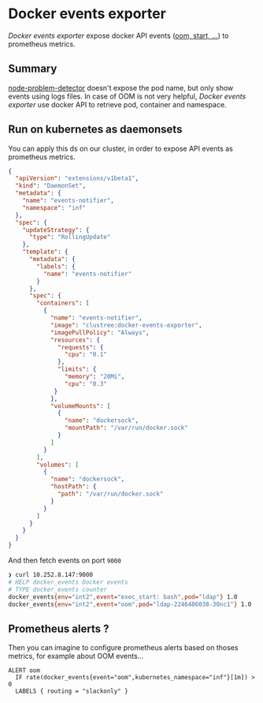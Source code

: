 # Docker events exporter

*Docker events exporter* expose docker API events ([oom, start, …](https://docs.docker.com/engine/reference/commandline/events/#object-types)) to prometheus metrics.

## Summary

[node-problem-detector](https://github.com/kubernetes/node-problem-detector)
doesn't expose the pod name, but only show events using logs files. In case of
OOM is not very helpful, *Docker events exporter* use docker API to retrieve
pod, container and namespace.

## Run on kubernetes as daemonsets

You can apply this ds on our cluster, in order to expose API events as
prometheus metrics.

```json
{
  "apiVersion": "extensions/v1beta1",
  "kind": "DaemonSet",
  "metadata": {
    "name": "events-notifier",
    "namespace": "inf"
  },
  "spec": {
    "updateStrategy": {
      "type": "RollingUpdate"
    },
    "template": {
      "metadata": {
        "labels": {
          "name": "events-notifier"
        }
      },
      "spec": {
        "containers": [
          {
            "name": "events-notifier",
            "image": "clustree:docker-events-exporter",
            "imagePullPolicy": "Always",
            "resources": {
              "requests": {
                "cpu": "0.1"
              },
              "limits": {
                "memory": "20Mi",
                "cpu": "0.3"
             }
            },
            "volumeMounts": [
              {
                "name": "dockersock",
                "mountPath": "/var/run/docker.sock"
              }
            ]
          }
        ],
        "volumes": [
          {
            "name": "dockersock",
            "hostPath": {
              "path": "/var/run/docker.sock"
            }
          }
        ]
      }
    }
  }
}

```

And then fetch events on port `9000`

```bash
❯ curl 10.252.8.147:9000
# HELP docker_events Docker events
# TYPE docker_events counter
docker_events{env="int2",event="exec_start: bash",pod="ldap"} 1.0
docker_events{env="int2",event="oom",pod="ldap-2246486038-30nc1"} 1.0
```

## Prometheus alerts ?

Then you can imagine to configure prometheus alerts based on thoses metrics,
for example about OOM events…

```
ALERT oom
  IF rate(docker_events{event="oom",kubernetes_namespace="inf"}[1m]) > 0
  LABELS { routing = "slackonly" }
```

